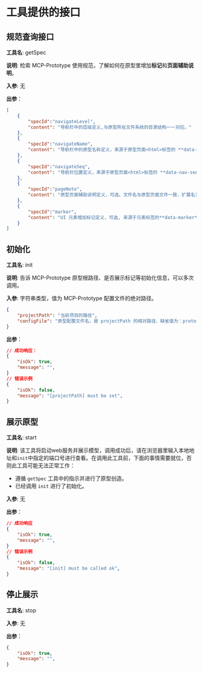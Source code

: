 # 工具提供的接口

## 规范查询接口

**工具名**: getSpec

**说明**: 检索 MCP-Prototype 使用规范，了解如何在原型里增加**标记**和**页面辅助说明**。

**入参**: 无

**出参**：

```json
[
    {
        "specId":"navigateLevel",
        "content": "导航栏中的层级定义,与原型所在文件系统的目录结构一一对应。"
    },
    {
        "specId":"navigateName",
        "content": "导航栏中的原型名称定义，来源于原型页面<html>标签的 **data-nav-name**数据属性值"
    },
    {
        "specId":"navigateSeq",
        "content": "导航栏位置定义，来源于原型页面<html>标签的 **data-nav-seq**数据属性值"
    },
    {
        "specId":"pageNote",
        "content": "原型页面辅助说明定义，可选。文件名与原型页面文件一致，扩展名为'.annotation.md'"
    },
    {
        "specId":"marker",
        "content": "UI 元素增加标记定义，可选, 来源于元素标签的**data-marker**数据属性值，MCP-Prototype 将自动为元素绘制标记，鼠标悬浮显示标记内容。"
    }
]
```

## 初始化

**工具名**: init

**说明**: 告诉 MCP-Prototype 原型根路径、是否展示标记等初始化信息，可以多次调用。

**入参**: 字符串类型，值为 MCP-Prototype 配置文件的绝对路径。

```json
{
    "projectPath": "当前项目的路径",
    "configFile": "原型配置文件名，是 projectPath 的相对路径，缺省值为：prototypemcp.config.json"
}
```

**出参**：

```json
// 成功响应：
{
    "isOk": true,
    "message": "",
}
// 错误示例
{
    "isOk": false,
    "message": "[projectPath] must be set",
} 
```

## 展示原型

**工具名**: start

**说明**: 该工具将启动web服务并展示模型，调用成功后，请在浏览器里输入本地地址和`init`中指定的端口号进行查看。在调用此工具前，下面的事情需要就位，否则此工具可能无法正常工作：

- 遵循 `getSpec` 工具中的指示并进行了原型创造。
- 已经调用 `init` 进行了初始化。

**入参**: 无

**出参**：

```json
// 成功响应
{
    "isOk": true,
    "message": "",
}
// 错误示例
{
    "isOk": false,
    "message": "[init] must be called ok",
}
```

## 停止展示

**工具名**: stop

**入参**: 无

**出参**：

```json
{
    "isOk": true,
    "message": "",
}
```
